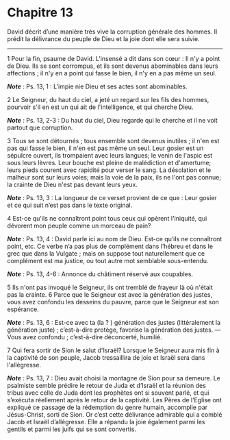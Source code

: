 # Chapitre 13

David décrit d’une manière très vive la corruption générale des hommes.
Il prédit la délivrance du peuple de Dieu et la joie dont elle sera suivie.

***

1 Pour la fin, psaume de David. L'insensé a dit dans son cœur : Il n'y a point de Dieu. Ils se sont corrompus, et ils sont devenus abominables dans leurs affections ; il n'y en a point qui fasse le bien, il n'y en a pas même un seul.

***Note*** :  Ps. 13, 1 : L’impie nie Dieu et ses actes sont abominables.


2 Le Seigneur, du haut du ciel, a jeté un regard sur les fils des hommes, pourvoir s'il en est un qui ait de l'intelligence, et qui cherche Dieu.

***Note*** :  Ps. 13, 2-3 : Du haut du ciel, Dieu regarde qui le cherche et il ne voit partout que corruption.


3 Tous se sont détournés ; tous ensemble sont devenus inutiles ; il n'en est pas qui fasse le bien, il n'en est pas même un seul. Leur gosier est un sépulcre ouvert, ils trompaient avec leurs langues; le venin de l'aspic est sous leurs lèvres. Leur bouche est pleine de malédiction et d'amertume; leurs pieds courent avec rapidité pour verser le sang. La désolation et le malheur sont sur leurs voies; mais la voie de la paix, ils ne l'ont pas connue; la crainte de Dieu n'est pas devant leurs yeux.

***Note*** :  Ps. 13, 3 : La longueur de ce verset provient de ce que : Leur gosier et ce qui suit n’est pas dans le texte original.


4 Est-ce qu'ils ne connaîtront point tous ceux qui opèrent l'iniquité, qui dévorent mon peuple comme un morceau de pain?

***Note*** :  Ps. 13, 4 : David parle ici au nom de Dieu. Est-ce qu’ils ne connaîtront point, etc. Ce verbe n’a pas plus de complément dans l’hébreu et dans le grec que dans la Vulgate ; mais on suppose tout naturellement que ce complément est ma justice, ou tout autre mot semblable sous-entendu.

***Note*** :  Ps. 13, 4-6 : Annonce du châtiment réservé aux coupables.


5 Ils n'ont pas invoqué le Seigneur, ils ont tremblé de frayeur là où n'était pas la crainte. 6 Parce que le Seigneur est avec la génération des justes, vous avez confondu les desseins du pauvre, parce que le Seigneur est son espérance.

***Note*** :  Ps. 13, 6 : Est-ce avec ta (la ? ) génération des justes (littéralement la génération juste) ; c’est-à-dire protège, favorise la génération des justes. ― Vous avez confondu ; c’est-à-dire déconcerté, humilié.


7 Qui fera sortir de Sion le salut d'Israël? Lorsque le Seigneur aura mis fin à la captivité de son peuple, Jacob tressaillira de joie et Israël sera dans l'allégresse.

***Note*** :  Ps. 13, 7 : Dieu avait choisi la montagne de Sion pour sa demeure. Le psalmiste semble prédire le retour de Juda et d’Israël et la réunion des tribus avec celle de Juda dont les prophètes ont si souvent parlé, et qui s’exécuta réellement après le retour de la captivité. Les Pères de l’Eglise ont expliqué ce passage de la rédemption du genre humain, accomplie par Jésus-Christ, sorti de Sion. Or c’est cette délivrance admirable qui a comblé Jacob et Israël d’allégresse. Elle a répandu la joie également parmi les gentils et parmi les juifs qui se sont convertis.

